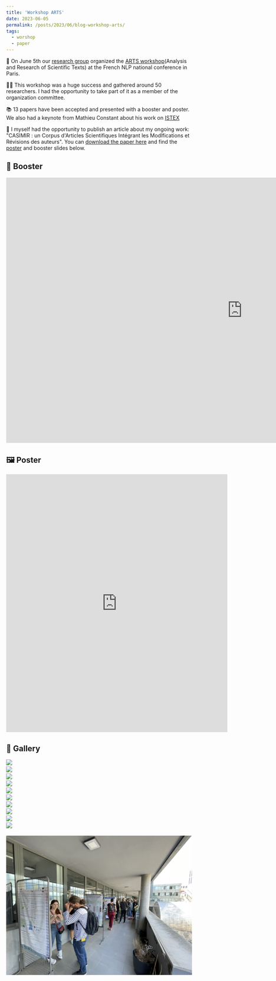 ```yaml
---
title: 'Workshop ARTS'
date: 2023-06-05
permalink: /posts/2023/06/blog-workshop-arts/
tags:
  - worshop
  - paper
---
```


🌻 On June 5th our [research group](https://taln-ls2n.github.io/) organized the [ARTS workshop](https://arts2023.sciencesconf.org/)(Analysis and Research of Scientific Texts) at the French NLP national conference in Paris.


👩‍🎓 This workshop was a huge success and gathered around 50 researchers. I had the opportunity to take part of it as a member of the organization committee.

📚 13 papers have been accepted and presented with a booster and poster. We also had a keynote from Mathieu Constant about his work on [ISTEX](https://www.istex.fr/)

📝 I myself had the opportunity to publish an article about my ongoing work: "CASIMIR : un Corpus d'Articles Scientifiques Intégrant les ModIfications et Révisions des auteurs".
You can [download the paper here](https://hal.science/hal-04103347) and find the [poster](https://hal.science/hal-04122594) and booster slides below.

🚀 Booster 
-------------
<embed src="https://jourdanl.github.io/files/Booster ARTS-Jourdan.pdf" width="1280" height="720" type='application/pdf'> 

🖼 Poster 
-----------
<embed src="https://jourdanl.github.io/files/poster_ARTS_Jourdan.pdf" width="600" height="700" type='application/pdf'> 

📸 Gallery 
-----------
<img src="/images/DSC08153(2).jpg"> 
<br/>
<img src="/images/DSC08160(2).jpg"> 
<br/>
<img src="/images/DSC08166(2).jpg"> 
<br/>
<img src="/images/DSC08167(2).jpg"> 
<br/>
<img src="/images/DSC08179(2).jpg"> 
<br/>
<img src="/images/DSC08183.jpg"> 
<br/>
<img src="/images/DSC08189(2).jpg"> 
<br/>
<img src="/images/DSC08194(2).jpg"> 
<br/>
<img src="/images/DSC08195.jpg"> 
<br/>
<img src="/images/DSC08179(2).jpg"> 
<br/>
<embed src="/images/DSC08201.jpg"> 
<br/>
<img src="/images/Fx2ZQuDXsAQamJq.jpeg"> 
